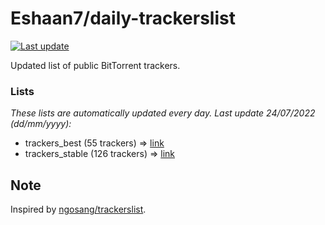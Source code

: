 
# Eshaan7/daily-trackerslist 

[![Last update](https://img.shields.io/badge/Last%20update-24/07/2022-blue.svg)](#)

Updated list of public BitTorrent trackers.

### Lists
*These lists are automatically updated every day. Last update 24/07/2022 (_dd/mm/yyyy_):*

* trackers_best (55 trackers) => [link](https://raw.githubusercontent.com/eshaan7/daily-trackerslist/master/trackers_best.txt)
* trackers_stable (126 trackers) => [link](https://raw.githubusercontent.com/eshaan7/daily-trackerslist/master/trackers_stable.txt)

## Note

Inspired by [ngosang/trackerslist](https://github.com/ngosang/trackerslist).
